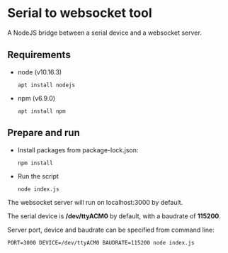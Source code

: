 # Serial to websocket tool

A NodeJS bridge between a serial device and a websocket server.

## Requirements

+ node (v10.16.3)
  ```
  apt install nodejs
  ```
+ npm (v6.9.0)
  ```
  apt install npm
  ```

## Prepare and run

+ Install packages from package-lock.json:
  ```
  npm install
  ```

+ Run the script
  ```
  node index.js
  ```

The websocket server will run on localhost:3000 by default.

The serial device is **/dev/ttyACM0** by default, with a baudrate of **115200**.

Server port, device and baudrate can be specified from command line:

```
PORT=3000 DEVICE=/dev/ttyACM0 BAUDRATE=115200 node index.js
```

